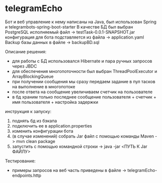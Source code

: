 # telegramEcho

Бот и веб управление к нему написаны на Java, был использован Spring и telegrambots-spring-boot-starter
В качестве БД был выбран PostgreSQL
исполняемый файл -> testTask-0.0.1-SNAPSHOT.jar
конфигурация для бота подставляется из файла -> application.yaml
Backup базы данных в файле -> backupBD.sql

Описание решения:

- для работы с БД использовался Hibernate и пара ручных запросов через JBDC
- для обеспечения многопоточности был выбран ThreadPoolExecutor и ArrayBlockingQueue
- при получении сообщения мы сразу передаем задание в пул тасков на выполнение в многопотоке
- после ответа на сообщение увеличиваем счетчик на пользователе
- в бд храним только последнее сообщение пользователя + счетчик + имя пользователя + настройка задержки


инструкция к запуску:
1. поднять бд из бэкапа
2. подключить ее в application.properties
3. изменить конфигурации бота
4. (в случае изменений) собрать Jar файл с помощью команды Maven -> mvn clean package
5. запустить с помощью командной строки -> java -jar <ПУТЬ К Jar ФАЙЛУ>

Тестирование:
- примеры запросов на веб часть приведены в файле -> telegramEcho-endpoints.http
